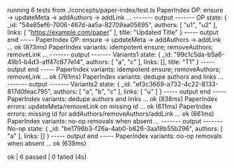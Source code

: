 running 6 tests from ./concepts/paper-index/test.ts
PaperIndex OP: ensure -> updateMeta -> addAuthors -> addLink ...
------- output -------
OP state: {
  _id: "54e85ef6-7006-467d-aa5a-82709aa05695",
  authors: [ "u1", "u2" ],
  links: [ "https://example.com/paper" ],
  title: "Updated Title"
}
----- output end -----
PaperIndex OP: ensure -> updateMeta -> addAuthors -> addLink ... ok (873ms)
PaperIndex variants: idempotent ensure; removeAuthors; removeLink ...
------- output -------
Variants1 state: {
  _id: "99c1c5da-b5a6-49b1-b4d3-aff47c677e14",
  authors: [ "a", "c" ],
  links: [],
  title: "T1"
}
----- output end -----
PaperIndex variants: idempotent ensure; removeAuthors; removeLink ... ok (761ms)
PaperIndex variants: dedupe authors and links ...
------- output -------
Variants2 state: {
  _id: "ef3c3669-a732-4c22-8133-817d0feac795",
  authors: [ "a", "b", "c" ],
  links: [ "u" ]
}
----- output end -----
PaperIndex variants: dedupe authors and links ... ok (838ms)
PaperIndex errors: updateMeta/removeLink on missing id ... ok (611ms)
PaperIndex errors: missing id for addAuthors/removeAuthors/addLink ... ok (661ms)
PaperIndex variants: no-op removals when absent ...
------- output -------
No-op state: {
  _id: "be1796b3-f26a-4ab0-b626-3aa18b55b296",
  authors: [ "a" ],
  links: []
}
----- output end -----
PaperIndex variants: no-op removals when absent ... ok (639ms)

ok | 6 passed | 0 failed (4s)

